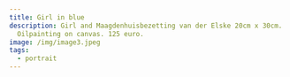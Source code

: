 ```yaml
---
title: Girl in blue
description: Girl and Maagdenhuisbezetting van der Elske 20cm x 30cm.
  Oilpainting on canvas. 125 euro.
image: /img/image3.jpeg
tags:
  - portrait
---
```

